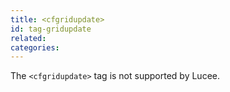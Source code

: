 ```yaml
---
title: <cfgridupdate>
id: tag-gridupdate
related:
categories:
---
```


The `<cfgridupdate>` tag is not supported by Lucee.
